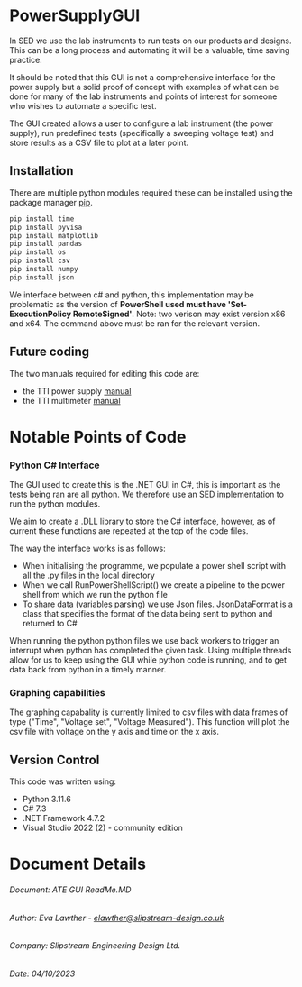 # PowerSupplyGUI
In SED we use the lab instruments to run tests on our products and designs. This can be a long process and automating it will be a valuable, time saving practice. 

It should be noted that this GUI is not a comprehensive interface for the power supply but a solid proof of concept with examples of what can be done for many of the lab instruments and points of interest for someone who wishes to automate a specific test.

The GUI created allows a user to configure a lab instrument (the power supply), run predefined tests (specifically a sweeping voltage test) and store results as a CSV file to plot at a later point.

## Installation

There are multiple python modules required these can be installed using the package manager [pip](https://pip.pypa.io/en/stable/).
```bash
pip install time
pip install pyvisa
pip install matplotlib
pip install pandas
pip install os
pip install csv
pip install numpy
pip install json
```

We interface between c# and python, this implementation may be problematic as the version of **PowerShell used must have 'Set-ExecutionPolicy RemoteSigned'**. Note: two verison may exist version x86 and x64. The command above must be ran for the relevant version.

## Future coding
The two manuals required for editing this code are:
-	 the TTI power supply [manual](https://resources.aimtti.com/manuals/MX100Q+MX100QP_Instruction_Manual-Iss2.pdf)
-	 the TTI multimeter [manual](https://resources.aimtti.com/manuals/1908_Instruction_Manual-Iss5.pdf) 

# Notable Points of Code
### Python C# Interface
The GUI used to create this is the .NET GUI in C#, this is important as the tests being ran are all python. We therefore use an SED implementation to run the python modules.

We aim to create a .DLL library to store the C# interface, however, as of current these functions are repeated at the top of the code files.

The way the interface works is as follows:
- When initialising the programme, we populate a power shell script with all the .py files in the local directory
- When we call RunPowerShellScript() we create a pipeline to the power shell from which we run the python file
- To share data (variables parsing) we use Json files. JsonDataFormat is a class that specifies the format of the data being sent to python and returned to C#

When running the python python files we use back workers to trigger an interrupt when python has completed the given task. Using multiple threads allow for us to keep using the GUI while python code is running, and to get data back from python in a timely manner.

### Graphing capabilities
The graphing capabality is currently limited to csv files with data frames of type ("Time", "Voltage set", "Voltage Measured"). This function will plot the csv file with voltage on the y axis and time on the x axis.

## Version Control
This code was written using:
- Python 3.11.6
- C# 7.3
- .NET Framework 4.7.2
- Visual Studio 2022 (2) - community edition


# Document Details
###### Document: ATE GUI ReadMe.MD 
###### Author: Eva Lawther - elawther@slipstream-design.co.uk
###### Company: Slipstream Engineering Design Ltd.
###### Date: 04/10/2023